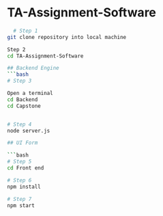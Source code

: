 # TA-Assignment-Software

```bash
  # Step 1
git clone repository into local machine

Step 2
cd TA-Assignment-Software

## Backend Engine
```bash
# Step 3

Open a terminal
cd Backend
cd Capstone


# Step 4
node server.js

## UI Form 

```bash
# Step 5
cd Front end

# Step 6
npm install

# Step 7
npm start
